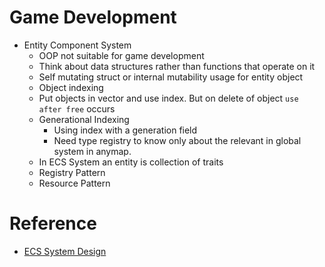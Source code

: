# Game Development

- Entity Component System
    - OOP not suitable for game development
    - Think about data structures rather than functions that operate on it
    - Self mutating struct or internal mutability usage for entity object
    - Object indexing
    - Put objects in vector and use index. But on delete of object `use after free` occurs
    - Generational Indexing
        - Using index with a generation field
        - Need type registry to know only about the relevant in global system in anymap.
    - In ECS System an entity is collection of traits
    - Registry Pattern
    - Resource Pattern

# Reference
- [ECS System Design](https://www.youtube.com/watch?v=aKLntZcp27M)
